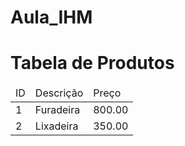 # Aula_IHM

<h1>Tabela de Produtos</h1>
<table>
<thead>
<tr>
<td>ID</td>
<td>Descrição</td>
<td>Preço</td>
</tr>
</thead>
<tbody>
<tr>
<td>1</td>
<td>Furadeira</td>
<td>800.00</td>
</tr>
<tr>
<td>2</td>
<td>Lixadeira</td>
<td>350.00</td>
</tr>
</tbody>
</table>
